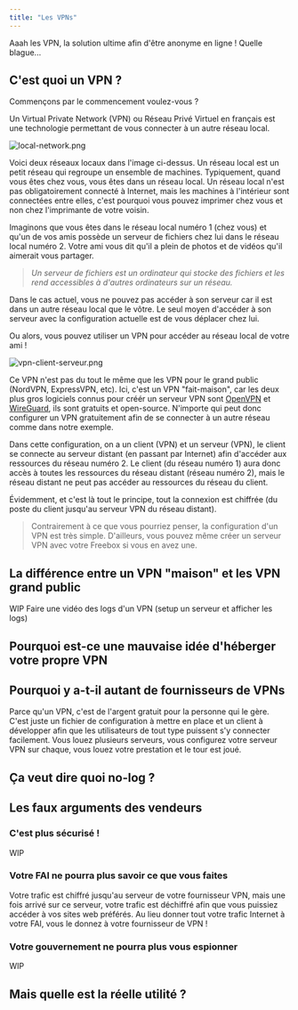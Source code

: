 ```yaml
---
title: "Les VPNs"
---
```


Aaah les VPN, la solution ultime afin d'être anonyme en ligne !
Quelle blague...

## C'est quoi un VPN ?

Commençons par le commencement voulez-vous ?

Un Virtual Private Network (VPN) ou Réseau Privé Virtuel en français est une technologie permettant de vous connecter à un autre réseau local.

![local-network.png](/vpn/local-network.png)

Voici deux réseaux locaux dans l'image ci-dessus. Un réseau local est un petit réseau qui regroupe un ensemble de machines. Typiquement, quand vous êtes chez vous, vous êtes dans un réseau local. Un réseau local n'est pas obligatoirement connecté à Internet, mais les machines à l'intérieur sont connectées entre elles, c'est pourquoi vous pouvez imprimer chez vous et non chez l'imprimante de votre voisin.

Imaginons que vous êtes dans le réseau local numéro 1 (chez vous) et qu'un de vos amis possède un serveur de fichiers chez lui dans le réseau local numéro 2. Votre ami vous dit qu'il a plein de photos et de vidéos qu'il aimerait vous partager.

> *Un serveur de fichiers est un ordinateur qui stocke des fichiers et les rend accessibles à d'autres ordinateurs sur un réseau.*

Dans le cas actuel, vous ne pouvez pas accéder à son serveur car il est dans un autre réseau local que le vôtre. Le seul moyen d'accéder à son serveur avec la configuration actuelle est de vous déplacer chez lui.

Ou alors, vous pouvez utiliser un VPN pour accéder au réseau local de votre ami !

![vpn-client-serveur.png](/vpn/vpn-client-serveur.png)

Ce VPN n'est pas du tout le même que les VPN pour le grand public (NordVPN, ExpressVPN, etc). Ici, c'est un VPN "fait-maison", car les deux plus gros logiciels connus pour créér un serveur VPN sont [OpenVPN](https://openvpn.net/) et [WireGuard](https://www.wireguard.com/), ils sont gratuits et open-source. N'importe qui peut donc configurer un VPN gratuitement afin de se connecter à un autre réseau comme dans notre exemple.

Dans cette configuration, on a un client (VPN) et un serveur (VPN), le client se connecte au serveur distant (en passant par Internet) afin d'accéder aux ressources du réseau numéro 2. Le client (du réseau numéro 1) aura donc accès à toutes les ressources du réseau distant (réseau numéro 2), mais le réseau distant ne peut pas accéder au ressources du réseau du client.

Évidemment, et c'est là tout le principe, tout la connexion est chiffrée (du poste du client jusqu'au serveur VPN du réseau distant).

> Contrairement à ce que vous pourriez penser, la configuration d'un VPN est très simple. D'ailleurs, vous pouvez même créer un serveur VPN avec votre Freebox si vous en avez une.

## La différence entre un VPN "maison" et les VPN grand public

WIP
Faire une vidéo des logs d'un VPN (setup un serveur et afficher les logs)

## Pourquoi est-ce une mauvaise idée d'héberger votre propre VPN

## Pourquoi y a-t-il autant de fournisseurs de VPNs

Parce qu'un VPN, c'est de l'argent gratuit pour la personne qui le gère. C'est juste un fichier de configuration à mettre en place et un client à développer afin que les utilisateurs de tout type puissent s'y connecter facilement. Vous louez plusieurs serveurs, vous configurez votre serveur VPN sur chaque, vous louez votre prestation et le tour est joué.

## Ça veut dire quoi no-log ?
## Les faux arguments des vendeurs
### C'est plus sécurisé !

WIP

### Votre FAI ne pourra plus savoir ce que vous faites

Votre trafic est chiffré jusqu'au serveur de votre fournisseur VPN, mais une fois arrivé sur ce serveur, votre trafic est déchiffré afin que vous puissiez accéder à vos sites web préférés.
Au lieu donner tout votre trafic Internet à votre FAI, vous le donnez à votre fournisseur de VPN !

### Votre gouvernement ne pourra plus vous espionner

WIP

##  Mais quelle est la réelle utilité ?